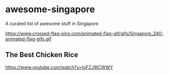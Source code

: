 # awesome-singapore
A curated list of awesome stuff in Singapore

https://www.crossed-flag-pins.com/animated-flag-gif/gifs/Singapore_240-animated-flag-gifs.gif

## The Best Chicken Rice

https://www.youtube.com/watch?v=toFZJ9ICWWY
